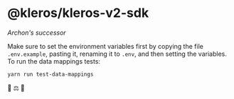 # @kleros/kleros-v2-sdk

_Archon's successor_

Make sure to set the environment variables first by copying the file `.env.example`, pasting it, renaming it to `.env`, and then setting the variables.
To run the data mappings tests:

```bash
yarn run test-data-mappings
```

🚧 ⚖️ 🚧
